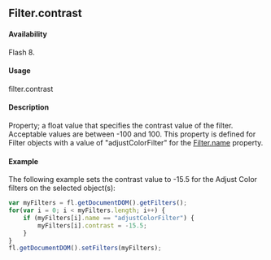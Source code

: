 ## Filter.contrast

#### Availability

Flash 8.

#### Usage

filter.contrast

#### Description

Property; a float value that specifies the contrast value of the filter. Acceptable values are between -100 and 100. This property is defined for Filter objects with a value of "adjustColorFilter" for the [Filter.name](../Filter_object/Filter13.md) property.

#### Example

The following example sets the contrast value to -15.5 for the Adjust Color filters on the selected object(s):

```javascript
var myFilters = fl.getDocumentDOM().getFilters();
for(var i = 0; i < myFilters.length; i++) {
    if (myFilters[i].name == "adjustColorFilter") {
        myFilters[i].contrast = -15.5;
    }
}
fl.getDocumentDOM().setFilters(myFilters);
```
